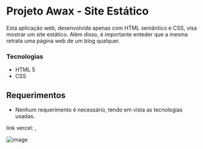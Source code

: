 # Projeto Awax - Site Estático

Esta aplicação web, desenvolvida apenas com HTML semântico e CSS, visa mostrar um site estático. Além disso, é importante enteder que a mesma retrata uma página web de um blog qualquer.

### Tecnologias

- HTML 5
- CSS

## Requerimentos

- Nenhum requerimento é necessário, tendo em vista as tecnologias usadas.

link vercel: , 

![image](https://github.com/user-attachments/assets/9ab583dc-50d8-4de2-9fff-176f542e74a0)
